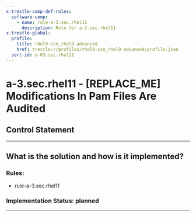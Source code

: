 ```yaml
---
x-trestle-comp-def-rules:
  software-comp:
    - name: rule-a-3.sec.rhel11
      description: Rule for a-3.sec.rhel11
x-trestle-global:
  profile:
    title: rhel9-ccn_rhel9-advanced
    href: trestle://profiles/rhel9-ccn_rhel9-advanced/profile.json
  sort-id: a-03.sec.rhel11
---
```


# a-3.sec.rhel11 - \[REPLACE_ME\] Modifications In Pam Files Are Audited

## Control Statement

______________________________________________________________________

## What is the solution and how is it implemented?

<!-- For implementation status enter one of: implemented, partial, planned, alternative, not-applicable -->

<!-- Note that the list of rules under ### Rules: is read-only and changes will not be captured after assembly to JSON -->

<!-- Add control implementation description here for control: a-3.sec.rhel11 -->

### Rules:

  - rule-a-3.sec.rhel11

### Implementation Status: planned

______________________________________________________________________

